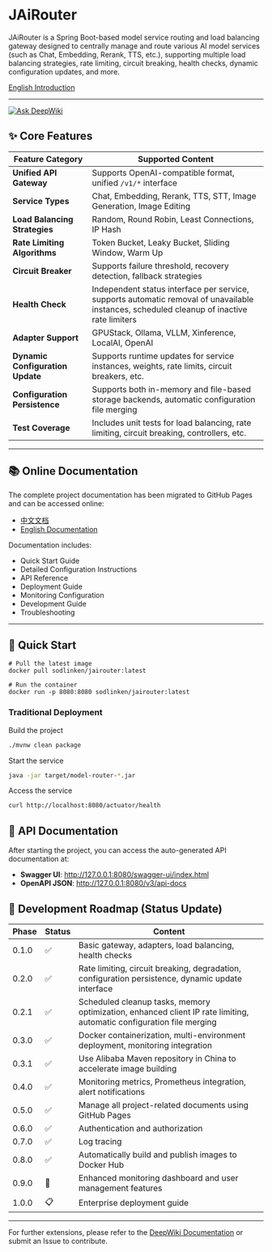 ﻿# JAiRouter

JAiRouter is a Spring Boot-based model service routing and load balancing gateway designed to centrally manage and route various AI model services (such as Chat, Embedding, Rerank, TTS, etc.), supporting multiple load balancing strategies, rate limiting, circuit breaking, health checks, dynamic configuration updates, and more.

[English Introduction](README-EN.md)

---

[![Ask DeepWiki](https://deepwiki.com/badge.svg)](https://deepwiki.com/Lincoln-cn/JAiRouter)

## ✨ Core Features

| Feature Category       | Supported Content                                                                 |
|------------------------|-----------------------------------------------------------------------------------|
| **Unified API Gateway**| Supports OpenAI-compatible format, unified `/v1/*` interface                      |
| **Service Types**      | Chat, Embedding, Rerank, TTS, STT, Image Generation, Image Editing                |
| **Load Balancing Strategies** | Random, Round Robin, Least Connections, IP Hash                           |
| **Rate Limiting Algorithms** | Token Bucket, Leaky Bucket, Sliding Window, Warm Up                     |
| **Circuit Breaker**    | Supports failure threshold, recovery detection, fallback strategies               |
| **Health Check**       | Independent status interface per service, supports automatic removal of unavailable instances, scheduled cleanup of inactive rate limiters |
| **Adapter Support**    | GPUStack, Ollama, VLLM, Xinference, LocalAI, OpenAI                              |
| **Dynamic Configuration Update** | Supports runtime updates for service instances, weights, rate limits, circuit breakers, etc. |
| **Configuration Persistence** | Supports both in-memory and file-based storage backends, automatic configuration file merging |
| **Test Coverage**      | Includes unit tests for load balancing, rate limiting, circuit breaking, controllers, etc. |

---

## 📚 Online Documentation

The complete project documentation has been migrated to GitHub Pages and can be accessed online:

- [中文文档](https://docs.jairouter.com/)
- [English Documentation](https://docs.jairouter.com/en/)

Documentation includes:

- Quick Start Guide
- Detailed Configuration Instructions
- API Reference
- Deployment Guide
- Monitoring Configuration
- Development Guide
- Troubleshooting

---

## 🚀 Quick Start

```
# Pull the latest image
docker pull sodlinken/jairouter:latest

# Run the container
docker run -p 8080:8080 sodlinken/jairouter:latest
```

### Traditional Deployment

Build the project

```bash
./mvnw clean package
```

Start the service

```bash
java -jar target/model-router-*.jar
```

Access the service

```bash
curl http://localhost:8080/actuator/health
```

## 📘 API Documentation

After starting the project, you can access the auto-generated API documentation at:

- **Swagger UI**: http://127.0.0.1:8080/swagger-ui/index.html
- **OpenAPI JSON**: http://127.0.0.1:8080/v3/api-docs

## 📌 Development Roadmap (Status Update)

| Phase | Status | Content                                              |
|-------|--------|------------------------------------------------------|
| 0.1.0 | ✅     | Basic gateway, adapters, load balancing, health checks |
| 0.2.0 | ✅     | Rate limiting, circuit breaking, degradation, configuration persistence, dynamic update interface |
| 0.2.1 | ✅     | Scheduled cleanup tasks, memory optimization, enhanced client IP rate limiting, automatic configuration file merging |
| 0.3.0 | ✅     | Docker containerization, multi-environment deployment, monitoring integration |
| 0.3.1 | ✅     | Use Alibaba Maven repository in China to accelerate image building |
| 0.4.0 | ✅     | Monitoring metrics, Prometheus integration, alert notifications |
| 0.5.0 | ✅     | Manage all project-related documents using GitHub Pages |
| 0.6.0 | ✅     | Authentication and authorization                     |
| 0.7.0 | ✅     | Log tracing                                          |
| 0.8.0 | ✅     | Automatically build and publish images to Docker Hub |
| 0.9.0 | 🚧     | Enhanced monitoring dashboard and user management features |
| 1.0.0 | 📋     | Enterprise deployment guide                          |

---

For further extensions, please refer to the [DeepWiki Documentation](https://deepwiki.com/Lincoln-cn/JAiRouter) or submit an Issue to contribute.

